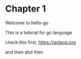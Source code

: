 # Chapter 1
Welcome to hello-go

This is a tutorial for go language  

check this first, https://golang.org 

and then 
abd then 


